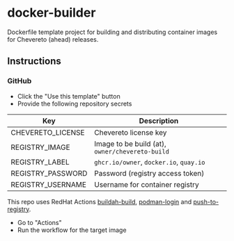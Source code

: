 # docker-builder

Dockerfile template project for building and distributing container images for Chevereto (ahead) releases.

## Instructions

### GitHub

- Click the "Use this template" button
- Provide the following repository secrets

| Key               | Description                                     |
| ----------------- | ----------------------------------------------- |
| CHEVERETO_LICENSE | Chevereto license key                           |
| REGISTRY_IMAGE    | Image to be build (at), `owner/chevereto-build` |
| REGISTRY_LABEL    | `ghcr.io/owner`, `docker.io`, `quay.io`         |
| REGISTRY_PASSWORD | Password (registry access token)                |
| REGISTRY_USERNAME | Username for container registry                 |

This repo uses RedHat Actions [buildah-build](https://github.com/redhat-actions/buildah-build), [podman-login](https://github.com/redhat-actions/podman-login) and [push-to-registry](https://github.com/redhat-actions/push-to-registry).

- Go to "Actions"
- Run the workflow for the target image
